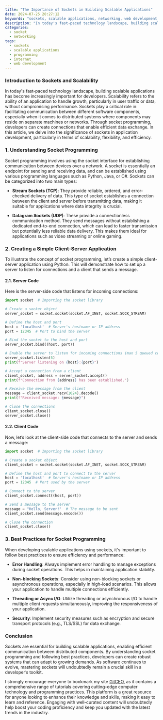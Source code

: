 ```yaml
---
title: "The Importance of Sockets in Building Scalable Applications"
date: 2024-07-25 20:27:12
keywords: "sockets, scalable applications, networking, web development, socket programming"
description: "In today's fast-paced technology landscape, building scalable applications has become increasingly important for developers. Sockets play a critical role in facilitating communication between different software components. This article delves into the significance of sockets in application development, particularly in terms of scalability, flexibility, and efficiency. We explore the underlying concepts of socket programming, provide detailed step-by-step instructions on creating and using sockets, and highlight best practices. Whether you are a seasoned developer or a newcomer, understanding sockets is essential for building robust and scalable applications that can meet the demands of modern users."
categories:
  - socket
  - networking
tags:
  - sockets
  - scalable applications
  - programming
  - internet
  - web development
---
```


### Introduction to Sockets and Scalability

In today's fast-paced technology landscape, building scalable applications has become increasingly important for developers. Scalability refers to the ability of an application to handle growth, particularly in user traffic or data, without compromising performance. Sockets play a critical role in facilitating communication between different software components, especially when it comes to distributed systems where components may reside on separate machines or networks. Through socket programming, developers can create connections that enable efficient data exchange. In this article, we delve into the significance of sockets in application development, particularly in terms of scalability, flexibility, and efficiency.

<!-- more -->

### 1. Understanding Socket Programming

Socket programming involves using the socket interface for establishing communication between devices over a network. A socket is essentially an endpoint for sending and receiving data, and can be established using various programming languages such as Python, Java, or C#. Sockets can be categorized into two main types:

- **Stream Sockets (TCP)**: They provide reliable, ordered, and error-checked delivery of data. This type of socket establishes a connection between the client and server before transmitting data, making it suitable for applications where data integrity is crucial.

- **Datagram Sockets (UDP)**: These provide a connectionless communication method. They send messages without establishing a dedicated end-to-end connection, which can lead to faster transmission but potentially less reliable data delivery. This makes them ideal for applications such as video streaming or online gaming.

### 2. Creating a Simple Client-Server Application

To illustrate the concept of socket programming, let’s create a simple client-server application using Python. This will demonstrate how to set up a server to listen for connections and a client that sends a message.

#### 2.1. Server Code

Here is the server-side code that listens for incoming connections:

```python
import socket  # Importing the socket library

# Create a socket object
server_socket = socket.socket(socket.AF_INET, socket.SOCK_STREAM)

# Define the host and port
host = 'localhost'  # Server's hostname or IP address
port = 12345  # Port to bind the server

# Bind the socket to the host and port
server_socket.bind((host, port))

# Enable the server to listen for incoming connections (max 5 queued connections)
server_socket.listen(5)
print(f"Server listening on {host}:{port}")

# Accept a connection from a client
client_socket, address = server_socket.accept()
print(f"Connection from {address} has been established.")

# Receive the message from the client
message = client_socket.recv(1024).decode()
print(f"Received message: {message}")

# Close the connections
client_socket.close()
server_socket.close()
```

#### 2.2. Client Code

Now, let’s look at the client-side code that connects to the server and sends a message:

```python
import socket  # Importing the socket library

# Create a socket object
client_socket = socket.socket(socket.AF_INET, socket.SOCK_STREAM)

# Define the host and port to connect to the server
host = 'localhost'  # Server's hostname or IP address
port = 12345  # Port used by the server

# Connect to the server
client_socket.connect((host, port))

# Send a message to the server
message = "Hello, Server!"  # The message to be sent
client_socket.send(message.encode())

# Close the connection
client_socket.close()
```

### 3. Best Practices for Socket Programming

When developing scalable applications using sockets, it's important to follow best practices to ensure efficiency and performance:

- **Error Handling**: Always implement error handling to manage exceptions during socket operations. This helps in maintaining application stability.

- **Non-blocking Sockets**: Consider using non-blocking sockets or asynchronous operations, especially in high-load scenarios. This allows your application to handle multiple connections efficiently.

- **Threading or Async I/O**: Utilize threading or asynchronous I/O to handle multiple client requests simultaneously, improving the responsiveness of your application.

- **Security**: Implement security measures such as encryption and secure transport protocols (e.g., TLS/SSL) for data exchange.

### Conclusion

Sockets are essential for building scalable applications, enabling efficient communication between distributed components. By understanding socket programming and following best practices, developers can create robust systems that can adapt to growing demands. As software continues to evolve, mastering sockets will undoubtedly remain a crucial skill in a developer’s toolkit.

I strongly encourage everyone to bookmark my site [GitCEO](https://gitceo.com), as it contains a comprehensive range of tutorials covering cutting-edge computer technology and programming practices. This platform is a great resource for anyone looking to enhance their knowledge and skills, making it easy to learn and reference. Engaging with well-curated content will undoubtedly help boost your coding proficiency and keep you updated with the latest trends in the industry.